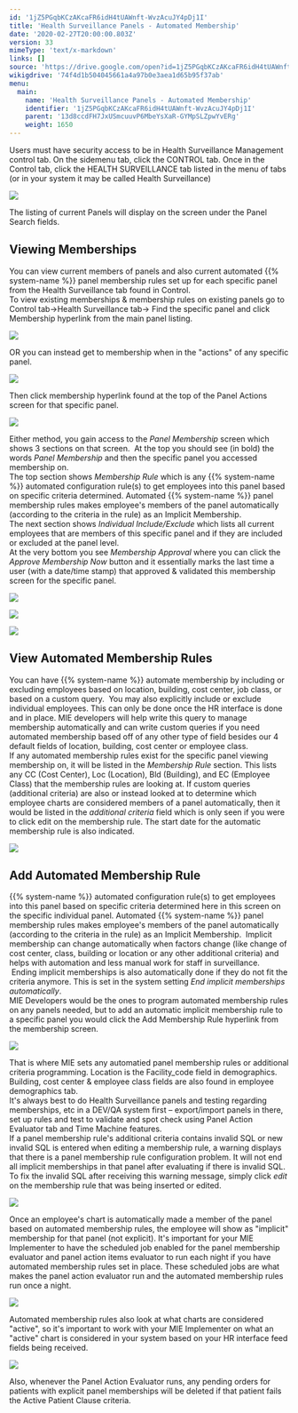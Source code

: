 ```yaml
---
id: '1jZ5PGqbKCzAKcaFR6idH4tUAWnft-WvzAcuJY4pDj1I'
title: 'Health Surveillance Panels - Automated Membership'
date: '2020-02-27T20:00:00.803Z'
version: 33
mimeType: 'text/x-markdown'
links: []
source: 'https://drive.google.com/open?id=1jZ5PGqbKCzAKcaFR6idH4tUAWnft-WvzAcuJY4pDj1I'
wikigdrive: '74f4d1b504045661a4a97b0e3aea1d65b95f37ab'
menu:
  main:
    name: 'Health Surveillance Panels - Automated Membership'
    identifier: '1jZ5PGqbKCzAKcaFR6idH4tUAWnft-WvzAcuJY4pDj1I'
    parent: '13d8ccdFH7JxUSmcuuvP6MbeYsXaR-GYMpSLZpwYvERg'
    weight: 1650
---
```

Users must have security access to be in Health Surveillance Management control tab. On the sidemenu tab, click the CONTROL tab. Once in the Control tab, click the HEALTH SURVEILLANCE tab listed in the menu of tabs (or in your system it may be called Health Surveillance)
  
![](../health-surveillance-panels-automated-membership.assets/8559017c3985006ba5394aa58ece891b.png)  

The listing of current Panels will display on the screen under the Panel Search fields.
  
## Viewing Memberships  
  
You can view current members of panels and also current automated {{% system-name %}} panel membership rules set up for each specific panel from the Health Surveillance tab found in Control.  
To view existing memberships & membership rules on existing panels go to Control tab→Health Surveillance tab→ Find the specific panel and click Membership hyperlink from the main panel listing.
  
![](../health-surveillance-panels-automated-membership.assets/152a405ed9a290c61e3e0c92d6b0a89b.png)  

OR you can instead get to membership when in the "actions" of any specific panel.
  
![](../health-surveillance-panels-automated-membership.assets/77a42aa6472c44394ac6ccf2b6b16060.png)  

Then click membership hyperlink found at the top of the Panel Actions screen for that specific panel.
  
![](../health-surveillance-panels-automated-membership.assets/c83548f64fa11f29ef66d91e6a07c099.png)  

Either method, you gain access to the *Panel Membership* screen which shows 3 sections on that screen.  At the top you should see (in bold) the words *Panel Membership* and then the specific panel you accessed membership on.  
The top section shows *Membership Rule* which is any {{% system-name %}} automated configuration rule(s) to get employees into this panel based on specific criteria determined. Automated {{% system-name %}} panel membership rules makes employee's members of the panel automatically (according to the criteria in the rule) as an Implicit Membership.  
The next section shows *Individual Include/Exclude* which lists all current employees that are members of this specific panel and if they are included or excluded at the panel level.  
At the very bottom you see *Membership Approval* where you can click the *Approve Membership Now* button and it essentially marks the last time a user (with a date/time stamp) that approved & validated this membership screen for the specific panel.
  
![](../health-surveillance-panels-automated-membership.assets/cd68d728f51233aa305b4aaf45636bd0.png)  

  
![](../health-surveillance-panels-automated-membership.assets/1b37f7cfecb3446d1393db006c5dfc0b.png)  

  
![](../health-surveillance-panels-automated-membership.assets/36e7c80710bf2e27c7c2e3f47c5870bd.png)  

  
## View Automated Membership Rules  
  
You can have {{% system-name %}} automate membership by including or excluding employees based on location, building, cost center, job class, or based on a custom query.  You may also explicitly include or exclude individual employees. This can only be done once the HR interface is done and in place. MIE developers will help write this query to manage membership automatically and can write custom queries if you need automated membership based off of any other type of field besides our 4 default fields of location, building, cost center or employee class.  
If any automated membership rules exist for the specific panel viewing membership on, it will be listed in the *Membership Rule* section. This lists any CC (Cost Center), Loc (Location), Bld (Building), and EC (Employee Class) that the membership rules are looking at. If custom queries (additional criteria) are also or instead looked at to determine which employee charts are considered members of a panel automatically, then it would be listed in the *additional criteria* field which is only seen if you were to click edit on the membership rule. The start date for the automatic membership rule is also indicated.
  
![](../health-surveillance-panels-automated-membership.assets/692d8ce03da5606f3a44f45dea7fefb2.png)  

  
## Add Automated Membership Rule  
  
{{% system-name %}} automated configuration rule(s) to get employees into this panel based on specific criteria determined here in this screen on the specific individual panel. Automated {{% system-name %}} panel membership rules makes employee's members of the panel automatically (according to the criteria in the rule) as an Implicit Membership.  Implicit membership can change automatically when factors change (like change of cost center, class, building or location or any other additional criteria) and helps with automation and less manual work for staff in surveillance.  Ending implicit memberships is also automatically done if they do not fit the criteria anymore. This is set in the system setting *End implicit memberships automatically*.  
MIE Developers would be the ones to program automated membership rules on any panels needed, but to add an automatic implicit membership rule to a specific panel you would click the Add Membership Rule hyperlink from the membership screen.
  
![](../health-surveillance-panels-automated-membership.assets/0c064298c334fa728f232e083120122e.png)  

That is where MIE sets any automatied panel membership rules or additional criteria programming. Location is the Facility_code field in demographics. Building, cost center & employee class fields are also found in employee demographics tab.  
It's always best to do Health Surveillance panels and testing regarding memberships, etc in a DEV/QA system first – export/import panels in there, set up rules and test to validate and spot check using Panel Action Evaluator tab and Time Machine features.  
If a panel membership rule's additional criteria contains invalid SQL or new invalid SQL is entered when editing a membership rule, a warning displays that there is a panel membership rule configuration problem. It will not end all implicit memberships in that panel after evaluating if there is invalid SQL. To fix the invalid SQL after receiving this warning message, simply click *edit* on the membership rule that was being inserted or edited.
  
![](../health-surveillance-panels-automated-membership.assets/2012365e10ca1bab623e70a36df12b6b.png)  

Once an employee's chart is automatically made a member of the panel based on automated membership rules, the employee will show as "implicit" membership for that panel (not explicit). It's important for your MIE Implementer to have the scheduled job enabled for the panel membership evaluator and panel action items evaluator to run each night if you have automated membership rules set in place. These scheduled jobs are what makes the panel action evaluator run and the automated membership rules run once a night.
  
![](../health-surveillance-panels-automated-membership.assets/99315d925b8db2969a4d762532552fa6.png)  

Automated membership rules also look at what charts are considered "active", so it's important to work with your MIE Implementer on what an "active" chart is considered in your system based on your HR interface feed fields being received.
  
![](../health-surveillance-panels-automated-membership.assets/da1675830a03fdbfb585387a87f5d283.png)  

Also, whenever the Panel Action Evaluator runs, any pending orders for patients with explicit panel memberships will be deleted if that patient fails the Active Patient Clause criteria.
